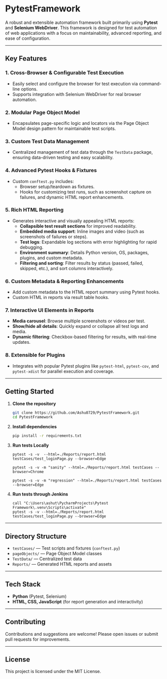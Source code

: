 # PytestFramework

A robust and extensible automation framework built primarily using **Pytest** and **Selenium WebDriver**. This framework is designed for test automation of web applications with a focus on maintainability, advanced reporting, and ease of configuration.

---

## Key Features

### 1. **Cross-Browser & Configurable Test Execution**
- Easily select and configure the browser for test execution via command-line options.
- Supports integration with Selenium WebDriver for real browser automation.

### 2. **Modular Page Object Model**
- Encapsulates page-specific logic and locators via the Page Object Model design pattern for maintainable test scripts.

### 3. **Custom Test Data Management**
- Centralized management of test data through the `TestData` package, ensuring data-driven testing and easy scalability.

### 4. **Advanced Pytest Hooks & Fixtures**
- Custom `conftest.py` includes:
  - Browser setup/teardown as fixtures.
  - Hooks for customizing test runs, such as screenshot capture on failures, and dynamic HTML report enhancements.

### 5. **Rich HTML Reporting**
- Generates interactive and visually appealing HTML reports:
  - **Collapsible test result sections** for improved readability.
  - **Embedded media support**: Inline images and video (such as screenshots of failures or steps).
  - **Test logs**: Expandable log sections with error highlighting for rapid debugging.
  - **Environment summary**: Details Python version, OS, packages, plugins, and custom metadata.
  - **Filtering and sorting**: Filter results by status (passed, failed, skipped, etc.), and sort columns interactively.

### 6. **Custom Metadata & Reporting Enhancements**
- Add custom metadata to the HTML report summary using Pytest hooks.
- Custom HTML in reports via result table hooks.

### 7. **Interactive UI Elements in Reports**
- **Media carousel**: Browse multiple screenshots or videos per test.
- **Show/hide all details**: Quickly expand or collapse all test logs and media.
- **Dynamic filtering**: Checkbox-based filtering for results, with real-time updates.

### 8. **Extensible for Plugins**
- Integrates with popular Pytest plugins like `pytest-html`, `pytest-cov`, and `pytest-xdist` for parallel execution and coverage.

---

## Getting Started

1. **Clone the repository**
   ```bash
   git clone https://github.com/Ashu0729/PytestFramework.git
   cd PytestFramework
   ```

2. **Install dependencies**
   ```bash
   pip install -r requirements.txt
   ```

3. **Run tests Locally**
    ```SingleTest in Edge
    pytest -s -v  --html=./Reports/report.html testCases/test_loginPage.py --browser=Edge    
    ```
    ```SanityTests in Chrome
    pytest -s -v -m "sanity" --html=./Reports/report.html testCases --browser=Chrome
    ```
    ```RegressionTests in Edge
    pytest -s -v -m "regression" --html=./Reports/report.html testCases --browser=Edge
    ```

3. **Run tests through Jenkins**
    ```Create a FreeStyle Project on Jenkins, Provide GitHub URL, and in BuildSteps add the below 2 commands > 
   call "C:\Users\ashut\PycharmProjects\Pytest Framework\.venv\Scripts\activate"
   pytest -s -v --html=./Reports/report.html testCases/test_loginPage.py --browser=Edge   
    ```

---

## Directory Structure

- `testCases/` — Test scripts and fixtures (`conftest.py`)
- `pageObjects/` — Page Object Model classes
- `TestData/` — Centralized test data
- `Reports/` — Generated HTML reports and assets

---

## Tech Stack

- **Python** (Pytest, Selenium)
- **HTML, CSS, JavaScript** (for report generation and interactivity)

---

## Contributing

Contributions and suggestions are welcome! Please open issues or submit pull requests for improvements.

---

## License

This project is licensed under the MIT License.
